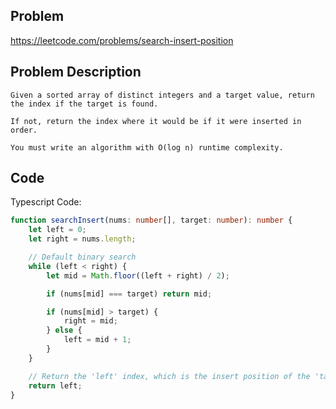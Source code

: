 ## Problem

https://leetcode.com/problems/search-insert-position

## Problem Description

```
Given a sorted array of distinct integers and a target value, return the index if the target is found.

If not, return the index where it would be if it were inserted in order.

You must write an algorithm with O(log n) runtime complexity.
```

## Code

Typescript Code:

```ts
function searchInsert(nums: number[], target: number): number {
    let left = 0;
    let right = nums.length;

    // Default binary search
    while (left < right) {
        let mid = Math.floor((left + right) / 2);

        if (nums[mid] === target) return mid;

        if (nums[mid] > target) {
            right = mid;
        } else {
            left = mid + 1;
        }
    }

    // Return the 'left' index, which is the insert position of the 'target'
    return left;
}
```
